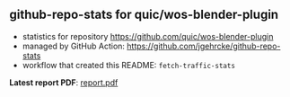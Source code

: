 ## github-repo-stats for quic/wos-blender-plugin

- statistics for repository https://github.com/quic/wos-blender-plugin
- managed by GitHub Action: https://github.com/jgehrcke/github-repo-stats
- workflow that created this README: `fetch-traffic-stats`

**Latest report PDF**: [report.pdf](https://github.com/njjetha/github-traffic/raw/github-repo-stats/quic/wos-blender-plugin/latest-report/report.pdf)

